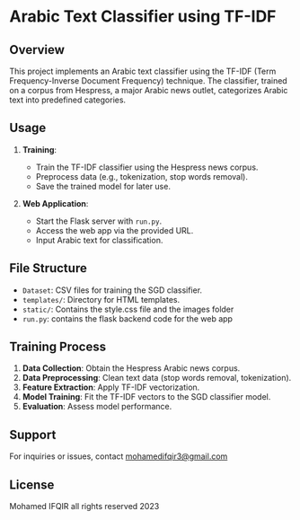 # Arabic Text Classifier using TF-IDF

## Overview

This project implements an Arabic text classifier using the TF-IDF (Term Frequency-Inverse Document Frequency) technique. The classifier, trained on a corpus from Hespress, a major Arabic news outlet, categorizes Arabic text into predefined categories.

## Usage

1. **Training**:

   - Train the TF-IDF classifier using the Hespress news corpus.
   - Preprocess data (e.g., tokenization, stop words removal).
   - Save the trained model for later use.

2. **Web Application**:

   - Start the Flask server with `run.py`.
   - Access the web app via the provided URL.
   - Input Arabic text for classification.

## File Structure

- `Dataset`: CSV files for training the SGD classifier.
- `templates/`: Directory for HTML templates.
- `static/`: Contains the style.css file and the images folder
- `run.py`: contains the flask backend code for the web app

## Training Process

1. **Data Collection**: Obtain the Hespress Arabic news corpus.
2. **Data Preprocessing**: Clean text data (stop words removal, tokenization).
3. **Feature Extraction**: Apply TF-IDF vectorization.
4. **Model Training**: Fit the TF-IDF vectors to the SGD classifier model.
5. **Evaluation**: Assess model performance.

## Support

For inquiries or issues, contact mohamedifqir3@gmail.com

## License
Mohamed IFQIR all rights reserved 2023
